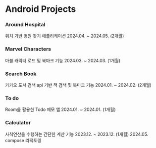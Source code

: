 # Android Projects

### Around Hospital
위치 기반 병원 찾기 애플리케이션
2024.04. ~ 2024.05. (2개월)

### Marvel Characters
마블 캐릭터 로드 및 북마크 기능
2024.03. ~ 2024.03. (1개월)

### Search Book
카카오 도서 검색 api 기반 책 검색 및 북마크 기능
2024.01. ~ 2024.02. (2개월)

### To do
Room을 활용한 Todo 메모 앱
2024.01. ~ 2024.01. (1개월)

### Calculator
사칙연산을 수행하는 간단한 계산 기능
2023.12. ~ 2023.12. (1개월)
2024.05. compose 리팩토링
